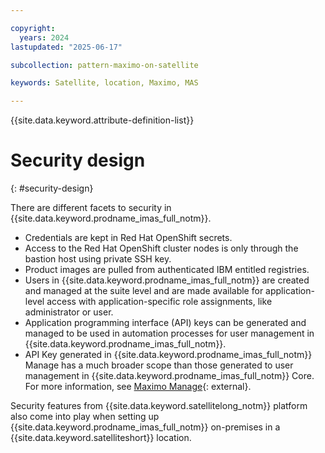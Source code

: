 ```yaml
---

copyright:
  years: 2024
lastupdated: "2025-06-17"

subcollection: pattern-maximo-on-satellite

keywords: Satellite, location, Maximo, MAS

---
```


{{site.data.keyword.attribute-definition-list}}

# Security design
{: #security-design}

There are different facets to security in {{site.data.keyword.prodname_imas_full_notm}}.

- Credentials are kept in Red Hat OpenShift secrets.
- Access to the Red Hat OpenShift cluster nodes is only through the bastion host using private SSH key.
- Product images are pulled from authenticated IBM entitled registries.
- Users in {{site.data.keyword.prodname_imas_full_notm}} are created and managed at the suite level and are made available for application-level access with application-specific role assignments, like administrator or user.
- Application programming interface (API) keys can be generated and managed to be used in automation processes for user management in {{site.data.keyword.prodname_imas_full_notm}}.
- API Key generated in {{site.data.keyword.prodname_imas_full_notm}} Manage has a much broader scope than those generated to user management in {{site.data.keyword.prodname_imas_full_notm}} Core. For more information, see [Maximo Manage](https://www.ibm.com/docs/en/masv-and-l/cd?topic=manage-overview){: external}.

Security features from {{site.data.keyword.satellitelong_notm}} platform also come into play when setting up {{site.data.keyword.prodname_imas_full_notm}} on-premises in a {{site.data.keyword.satelliteshort}} location.
